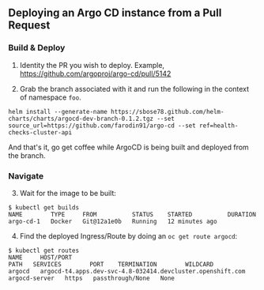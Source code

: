 ## Deploying an Argo CD instance from a Pull Request


### Build & Deploy

1. Identity the PR you wish to deploy. Example, https://github.com/argoproj/argo-cd/pull/5142

2. Grab the branch associated with it and run the following in the context of namespace `foo`.

```
helm install --generate-name https://sbose78.github.com/helm-charts/charts/argocd-dev-branch-0.1.2.tgz --set source_url=https://github.com/farodin91/argo-cd --set ref=health-checks-cluster-api
```

And that's it, go get coffee while ArgoCD is being built and deployed from the branch.


### Navigate


3. Wait for the image to be built:

```
$ kubectl get builds
NAME        TYPE     FROM          STATUS    STARTED          DURATION
argo-cd-1   Docker   Git@12a1e0b   Running   12 minutes ago   
```


4. Find the deployed Ingress/Route by doing an `oc get route argocd`:

```
$ kubectl get routes 
NAME     HOST/PORT                                                    PATH   SERVICES        PORT    TERMINATION        WILDCARD
argocd   argocd-t4.apps.dev-svc-4.8-032414.devcluster.openshift.com          argocd-server   https   passthrough/None   None
```